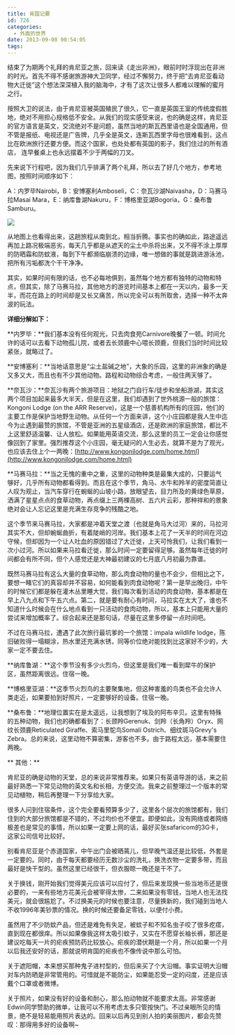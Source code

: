 ```yaml
---
title: 肯国记要
id: 726
categories:
  - 外面的世界
date: 2013-09-08 00:54:05
tags:
---
```


结束了为期两个礼拜的肯尼亚之旅，回来读《走出非洲》，眼前时时浮现出在非洲的时光。首先不得不感谢旅游神大卫同学，经过不懈努力，终于把“去肯尼亚看动物大迁徙”这个想法深深植入我的脑海中，才有了这次让很多人都难以理解的蜜月之行。

按照大卫的说法，由于肯尼亚被英国殖民了很久，它一直是英国王室的传统度假胜地，绝对不用担心规格低不安全。从我们的现实感受来说，也的确是这样，肯尼亚的官方语言是英文，交流绝对不是问题，虽然当地的斯瓦西里语也是全国通用，但不管是报纸、电视还是广告牌，几乎全是英文，连斯瓦西里字母也很难看到，这点比在欧洲旅行还要方便。而这个国家，也处处都有英国的影子，我们住过的所有酒店， 连早餐桌上也永远摆着不少于两幅的刀叉。

先来说下行程吧，因为我们几乎排满了两个礼拜，所以去了好几个地方，参考地图，按照时间顺序如下：

A：内罗毕Nairobi，B：安博塞利Amboseli，C：奈瓦沙湖Naivasha，D：马赛马拉Masai Mara，E：纳库鲁湖Nakuru，F：博格里亚湖Bogoria，G：桑布鲁Samburu。

![](http://lithilda.info/wp-content/uploads/2013/09/Kenya.png)

从地图上也看得出来，这趟旅程从南到北，相当折腾。事实也的确如此，路途遥远再加上路况极端恶劣，每天几乎都是从遮天的尘土中杀将出来，又不得不涂上厚厚的防晒霜和防蚊液，每到下午都濒临崩溃的边缘，唯一想做的事就是跳进游泳池，把所有污垢都洗个干干净净。

其实，如果时间有限的话，也不必每地俱到，虽然每个地方都有独特的动物和特点，但其实，除了马赛马拉，其他地方的游览时间基本上都在一天以内，最多一天半，而花在路上的时间却是又长又痛苦，所以完全可以有所取舍，选择一种不太奔波的玩法。

**详细分解如下：**

**内罗毕：**我们基本没有任何观光，只去肉食苑Carnivore晚餐了一顿。时间允许的话可以去看下动物孤儿院，或者去长颈鹿中心喂长颈鹿，但我们当时时间比较紧张，就略过了。

**安博塞利：**当地话意思是“尘土盐碱之地”，大象的乐园，这里的非洲象的确是又多又大，而且也有不少其他动物。路程和动物综合考虑，一般住两天够了。

**奈瓦沙：**奈瓦沙有两个旅游项目：地狱之门自行车/徒步和坐船游湖，其实这两个项目加起来最多大半天，但是在这里，我们却遇到了世外桃源一般的旅馆：Kongoni Lodge (on the ARR Reserve)，这是一个慈善机构所有的庄园，他们的主要工作是保护当地野生动物。从任何一个方面来讲，这个小庄园都是我人生中迄今为止遇到最赞的旅馆，不管是亚洲的五星级酒店，还是欧洲的家庭旅馆，都比不上这里舒适温馨、让人放松。如果能用英语交流，那么这里的员工一定会让你感觉像回到了家里。强烈推荐这个小庄园，毫无疑问的人生必去，就算不是为了观光，也应该去住上个一两晚：[http://www.kongonilodge.com/home.html](http://www.kongonilodge.com/home.html)

**马赛马拉：**当之无愧的重中之重，这里的动物种类是最集大成的，只要运气够好，几乎所有动物都看得到。而且在这个季节，角马、水牛和羚羊的密度简直让人叹为观止，当汽车穿行在蜿蜒的山坡小路，放眼望去，目力所及的黄绿色草原，洒满了星星点点的食草动物，再点缀上三两棵高树、五六片云彩，那种祥和的景象绝对会让人忘记这里是充满生存竞争的残酷之地。

这个季节来马赛马拉，大家都是冲着天堂之渡（也就是角马大过河）来的，马拉河其实不大，但却蜿蜒曲折，有着陡峭的河岸。我们基本上花了一天半的时间在河边守候，但却因为一个让人吐血的原因错过了大迁徙，上天可怜我们，让我们看到一次小过河。所以如果来马拉看迁徙，那么时间一定要留得足够。虽然每年迁徙的时间都会有所不同，但个人感觉还是大神最初建议的七月底八月初最为靠谱。

既然马赛马拉有这么大量的食草动物，那么肉食动物的量也不会少，但相比之下，要想一睹它们的真容却并不容易，如何能看到肉食动物呢？第一是早出晚归，中午的时候它们都是躲在灌木丛里睡大觉，我们每次看到活动的肉食动物，基本都是在早上八九点和下午五六点。第二，就是要有耐心有时间，马拉实在太大了，谁也不知道什么时候会在什么地点看到一只活动的食肉动物，所以，基本上只能用大量的尝试来增加概率了。综合起来还是那句话，尽量在这里多停留一点时间吧。

不过在马赛马拉，遭遇了此次旅行最坑爹的一个旅馆：impala wildlife lodge，陈旧破败得一塌糊涂，热水里还充满水锈，同等价位绝对能找到比这家好不少的，大家一定不要去住。

**纳库鲁湖：**这个季节没有多少火烈鸟，但这里是我们唯一看到犀牛的保护区，虽然距离很远。住宿一晚。

**博格里亚湖：**这季节火烈鸟的主要聚集地，但这种害羞的鸟类也不会允许人类走近，如果要拍到好照片，一定要够好的设备。住宿一晚。

**桑布鲁：**地理位置实在是太遥远，让我想到了埃及的阿布辛贝。这里有特殊的五种动物，我们也的确都看到了：长颈羚Gerenuk、剑羚（长角羚）Oryx、网纹长颈鹿Reticulated Giraffe、索马里鸵鸟Somali Ostrich、细纹斑马Grevy's Zebra。总的来说，这里动物不算密集，游客也不多。由于路程太远，基本需要住两晚。

** 其他：**

肯尼亚的确是动物的天堂，总的来说非常推荐来。如果只有英语导游的话，来之前最好熟悉一下常见动物的英文名和长相，方便交流。我来之前整理过一个版本的常见动植物，稍后再整理一下分享给大家。

很多人问到住宿条件，这个完全要看预算多少了，这里各个层次的旅馆都有，我们住到的大部分旅馆都是不错的，不过均价也不便宜。即便如此，没有网络或者网络极差也是常见的事情，所以如果一定要上网的话，最好买张safaricom的3G卡，这家公司信号比较好。

别看肯尼亚是个赤道国家，中午出门会被晒蔫儿，但早晚气温还是比较低，外套是一定要的。同时，由于每天都要经历无数沙尘的洗礼，换洗衣物一定要多带，而且最好是快干型的。虽然这里已经很干，但衣服晾一晚还是干不了。

关于换钱，刚开始我们觉得美元应该可以应付了，但后来发现换一些当地币还是很必要的，一来有些地方花美元会被宰得太惨，二来如果没有零钱，当地人也无法找美元，就会很尴尬了。不过换美元的时候也要注意，尽量换新的，我们碰到当地人不收1996年美钞票的情况。换的时候还要备足零钱，以便付小费。

虽然用了不少防蚊产品，但还是难免有失足，被蚊子和不知名虫子咬了很多疙瘩，直到现在都很痒。所以如果像我这样太吸引蚊子，又实在不愿穿长袖长裤，那还是建议吃每天一片的疟疾预防药比较放心。疟疾的潜伏期是一个月，所以如果一个月以后我还安好的话，那就说明肯国的疟疾也不像传说中那么可怕。

关于遮阳帽，本来想买那种鬼子进村型的，但后来买了个大沿帽。事实证明大沿帽对车内防晒是非常管用的。可惜就是不能防尘，如果能忍受一定的闷度，还是应该戴个口罩或者微博。

关于照片，如果没有好的设备和耐心，那么拍动物就不能要求太高。非常感谢Edwin同学赞助的微单，让我可以不用考虑太多只管按快门。不过亲眼所见的情景，绝不是轻易能用照片表达的。回来以后再见到别人拍的美丽图片，都会先赞叹：那得用多好的设备啊~
